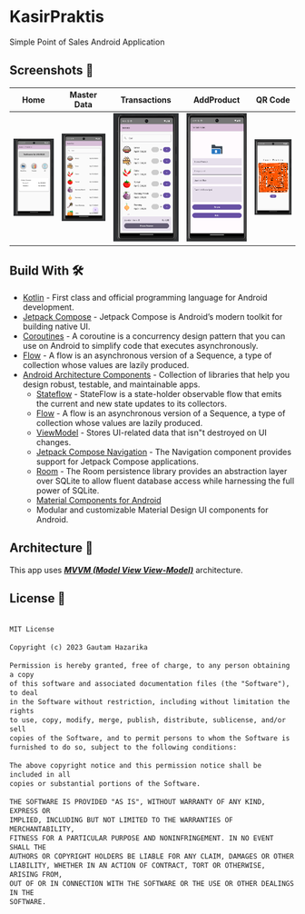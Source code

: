 # KasirPraktis
Simple Point of Sales Android Application

## Screenshots 📱 

Home | Master Data | Transactions | AddProduct | QR Code
--- | --- | --- | --- |--- 
![](https://github.com/Chafithafid30/KasirPraktis/blob/930fd4bae147a88343e75cb5c72fe262ca1a4618/Homepage%20Screen.png) | ![](https://github.com/Chafithafid30/KasirPraktis/blob/930fd4bae147a88343e75cb5c72fe262ca1a4618/Master%20Data%20Screen.png) | ![](https://github.com/Chafithafid30/KasirPraktis/blob/930fd4bae147a88343e75cb5c72fe262ca1a4618/Transaksi%20Screen.png) | ![](https://github.com/Chafithafid30/KasirPraktis/blob/930fd4bae147a88343e75cb5c72fe262ca1a4618/Adding%20Product%20Screen.png) | ![](https://github.com/Chafithafid30/KasirPraktis/blob/930fd4bae147a88343e75cb5c72fe262ca1a4618/QR%20Code%20Screen.png)

## Build With 🛠

- [Kotlin](https://kotlinlang.org/) - First class and official programming language for Android
  development.
- [Jetpack Compose](https://developer.android.com/jetpack/compose) - Jetpack Compose is Android’s
  modern toolkit for building native UI.
- [Coroutines](https://kotlinlang.org/docs/reference/coroutines-overview.html) - A coroutine is a
  concurrency design pattern that you can use on Android to simplify code that executes
  asynchronously.
- [Flow](https://kotlinlang.org/docs/reference/coroutines/flow.html) - A flow is an asynchronous
  version of a Sequence, a type of collection whose values are lazily produced.
- [Android Architecture Components](https://developer.android.com/topic/libraries/architecture) -
  Collection of libraries that help you design robust, testable, and maintainable apps.
  - [Stateflow](https://developer.android.com/kotlin/flow/stateflow-and-sharedflow) - StateFlow is a
    state-holder observable flow that emits the current and new state updates to its collectors.
  - [Flow](https://kotlinlang.org/docs/reference/coroutines/flow.html) - A flow is an asynchronous
    version of a Sequence, a type of collection whose values are lazily produced.
  - [ViewModel](https://developer.android.com/topic/libraries/architecture/viewmodel) - Stores
    UI-related data that isn"t destroyed on UI changes.
  - [Jetpack Compose Navigation](https://developer.android.com/jetpack/compose/navigation) - The
    Navigation component provides support for Jetpack Compose applications.
  - [Room](https://developer.android.com/training/data-storage/room) - The Room persistence library provides an abstraction layer over SQLite to allow fluent         database access while harnessing the full power of SQLite.
  - [Material Components for Android](https://github.com/material-components/material-components-android)
  - Modular and customizable Material Design UI components for Android.


## Architecture 🗼

This app uses [***MVVM (Model View
View-Model)***](https://developer.android.com/jetpack/docs/guide#recommended-app-arch) architecture.


## License 🔖

```

MIT License

Copyright (c) 2023 Gautam Hazarika

Permission is hereby granted, free of charge, to any person obtaining a copy
of this software and associated documentation files (the "Software"), to deal
in the Software without restriction, including without limitation the rights
to use, copy, modify, merge, publish, distribute, sublicense, and/or sell
copies of the Software, and to permit persons to whom the Software is
furnished to do so, subject to the following conditions:

The above copyright notice and this permission notice shall be included in all
copies or substantial portions of the Software.

THE SOFTWARE IS PROVIDED "AS IS", WITHOUT WARRANTY OF ANY KIND, EXPRESS OR
IMPLIED, INCLUDING BUT NOT LIMITED TO THE WARRANTIES OF MERCHANTABILITY,
FITNESS FOR A PARTICULAR PURPOSE AND NONINFRINGEMENT. IN NO EVENT SHALL THE
AUTHORS OR COPYRIGHT HOLDERS BE LIABLE FOR ANY CLAIM, DAMAGES OR OTHER
LIABILITY, WHETHER IN AN ACTION OF CONTRACT, TORT OR OTHERWISE, ARISING FROM,
OUT OF OR IN CONNECTION WITH THE SOFTWARE OR THE USE OR OTHER DEALINGS IN THE
SOFTWARE.

```
